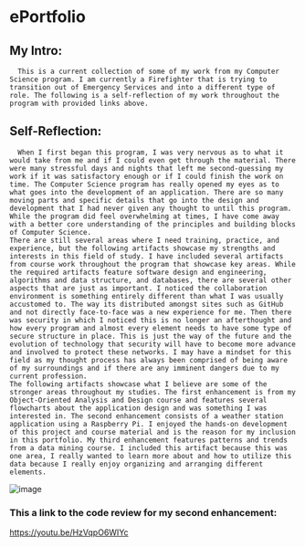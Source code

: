 # ePortfolio
## My Intro:
      This is a current collection of some of my work from my Computer Science program. I am currently a Firefighter that is trying to transition out of Emergency Services and into a different type of role. The following is a self-reflection of my work throughout the program with provided links above. 
      
## Self-Reflection:
      When I first began this program, I was very nervous as to what it would take from me and if I could even get through the material. There were many stressful days and nights that left me second-guessing my work if it was satisfactory enough or if I could finish the work on time. The Computer Science program has really opened my eyes as to what goes into the development of an application. There are so many moving parts and specific details that go into the design and development that I had never given any thought to until this program. While the program did feel overwhelming at times, I have come away with a better core understanding of the principles and building blocks of Computer Science.
	There are still several areas where I need training, practice, and experience, but the following artifacts showcase my strengths and interests in this field of study. I have included several artifacts from course work throughout the program that showcase key areas. While the required artifacts feature software design and engineering, algorithms and data structure, and databases, there are several other aspects that are just as important. I noticed the collaboration environment is something entirely different than what I was usually accustomed to. The way its distributed amongst sites such as GitHub and not directly face-to-face was a new experience for me. Then there was security in which I noticed this is no longer an afterthought and how every program and almost every element needs to have some type of secure structure in place. This is just the way of the future and the evolution of technology that security will have to become more advance and involved to protect these networks. I may have a mindset for this field as my thought process has always been comprised of being aware of my surroundings and if there are any imminent dangers due to my current profession. 
	The following artifacts showcase what I believe are some of the stronger areas throughout my studies. The first enhancement is from my Object-Oriented Analysis and Design course and features several flowcharts about the application design and was something I was interested in. The second enhancement consists of a weather station application using a Raspberry Pi. I enjoyed the hands-on development of this project and course material and is the reason for my inclusion in this portfolio. My third enhancement features patterns and trends from a data mining course. I included this artifact because this was one area, I really wanted to learn more about and how to utilize this data because I really enjoy organizing and arranging different elements. 
![image](https://user-images.githubusercontent.com/75960616/129485246-403cc0e7-5d97-49ea-96f4-decf008f9717.png)

### This a link to the code review for my second enhancement:
https://youtu.be/HzVqpO6WIYc
